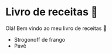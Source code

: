 # Livro de receitas :beginner:

Olá! Bem vindo ao meu livro de receitas :wave:

- Strogonoff de frango
- Pavê
